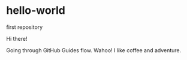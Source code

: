 # hello-world
first repository

Hi there!

Going through GitHub Guides flow. Wahoo! I like coffee and adventure.
